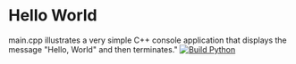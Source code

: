 # Hello World

main.cpp illustrates a very simple C++ console application that displays the message "Hello, World" and then terminates."
[![Build Python](https://github.com/AJBlu/CPPHelloWorld/actions/workflows/main.yml/badge.svg)](https://github.com/AJBlu/CPPHelloWorld/actions/workflows/main.yml)
